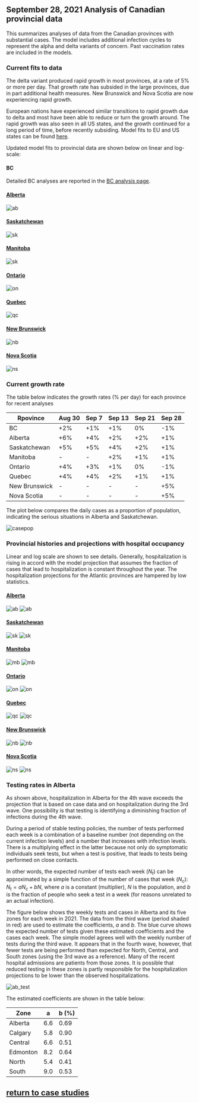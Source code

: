 ## September 28, 2021 Analysis of Canadian provincial data

This summarizes analyses of data from the Canadian provinces with substantial cases.
The model includes additional infection cycles to represent the alpha and delta variants of concern.
Past vaccination rates are included in the models.

### Current fits to data

The delta variant produced rapid growth in most provinces, at a rate of 5% or more per day.
That growth rate has subsided in the large provinces, due in part additional health measures.
New Brunswick and Nova Scotia are now experiencing rapid growth.

European nations have experienced similar transitions to rapid growth due to delta
and most have been able to reduce or turn the growth around.
The rapid growth was also seen in all US states, and the growth continued for a long
period of time, before recently subsiding.
Model fits to EU and US states can be found [here](../index.md).

Updated model fits to provincial data are shown below on linear and log-scale:

#### BC

Detailed BC analyses are reported in the [BC analysis page](../index.md).

#### [Alberta](img/ab_2_9_0928_cases.pdf)

![ab](img/ab_2_9_0928_cases.png)

#### [Saskatchewan](img/sk_2_9_0928_cases.pdf)

![sk](img/sk_2_9_0928_cases.png)

#### [Manitoba](img/mb_2_9_0928_cases.pdf)

![sk](img/mb_2_9_0928_cases.png)

#### [Ontario](img/on_2_9_0928_cases.pdf)

![on](img/on_2_9_0928_cases.png)

#### [Quebec](img/qc_2_9_0928_cases.pdf)

![qc](img/qc_2_9_0928_cases.png)

#### [New Brunswick](img/nb_2_9_0928_cases.pdf)

![nb](img/nb_2_9_0928_cases.png)

#### [Nova Scotia](img/ns_2_9_0928_cases.pdf)

![ns](img/ns_2_9_0928_cases.png)

### Current growth rate

The table below indicates the growth rates (% per day) for each province for recent analyses

Rpovince | Aug 30 | Sep 7 | Sep 13 | Sep 21 | Sep 28
---|---|---|---|---|---
BC | +2% | +1% | +1% | 0% | -1%
Alberta | +6% | +4% | +2% | +2% | +1%
Saskatchewan | +5% | +5% | +4% | +2% | +1%
Manitoba | - | - | +2% | +1% | +1%
Ontario | +4% | +3% | +1% | 0% | -1%
Quebec | +4% | +4% | +2% | +1% | +1%
New Brunswick | - | - | - | - | +5%
Nova Scotia | - | - | - | - | +5%

The plot below compares the daily cases as a proportion of population, indicating the serious situations
in Alberta and Saskatchewan.

![casepop](img/Canada_2_9_0928_compare_casepop.png)


### Provincial histories and projections with hospital occupancy

Linear and log scale are shown to see details.
Generally, hospitalization is rising in accord with the model projection
that assumes the fraction of cases that lead to hospitalization is
constant throughout the year.
The hospitalization projections for the Atlantic provinces are hampered by low statistics.

#### [Alberta](img/ab_2_9_0928_linear_proj.pdf)

![ab](img/ab_2_9_0928_linear_proj.png)
![ab](img/ab_2_9_0928_log_proj.png)

#### [Saskatchewan](img/sk_2_9_0928_linear_proj.pdf)

![sk](img/sk_2_9_0928_linear_proj.png)
![sk](img/sk_2_9_0928_log_proj.png)

#### [Manitoba](img/mb_2_9_0928_linear_proj.pdf)

![mb](img/mb_2_9_0928_linear_proj.png)
![mb](img/mb_2_9_0928_log_proj.png)

#### [Ontario](img/on_2_9_0928_linear_proj.pdf)

![on](img/on_2_9_0928_linear_proj.png)
![on](img/on_2_9_0928_log_proj.png)

#### [Quebec](img/qc_2_9_0928_linear_proj.pdf)

![qc](img/qc_2_9_0928_linear_proj.png)
![qc](img/qc_2_9_0928_log_proj.png)

#### [New Brunswick](img/nb_2_9_0928_linear_proj.pdf)

![nb](img/nb_2_9_0928_linear_proj.png)
![nb](img/nb_2_9_0928_log_proj.png)

#### [Nova Scotia](img/ns_2_9_0928_linear_proj.pdf)

![ns](img/ns_2_9_0928_linear_proj.png)
![ns](img/ns_2_9_0928_log_proj.png)


### Testing rates in Alberta

As shown above, hospitalization in Alberta for the 4th wave exceeds the projection that is based on case data and
on hospitalization during the 3rd wave.
One possibility is that testing is identifying a diminishing fraction of infections during the 4th wave.

During a period of stable testing policies, the number of tests performed each week is a combination of a baseline number
(not depending on the current infection levels) and a number that increases with infection levels.
There is a multiplying effect in the latter because not only do symptomatic individuals seek tests, but
when a test is positive, that leads to tests being performed on close contacts.

In other words, the expected number of tests each week ($N_t$) can be approximated
by a simple function of the number of cases that week ($N_c$): $N_t = a N_c + b N$,
where $a$ is a constant (multiplier), $N$ is the population, and $b$ is the fraction of people who
seek a test in a week (for reasons unrelated to an actual infection).

The figure below shows the weekly tests and cases in Alberta and its five zones for each week in 2021.
The data from the third wave (period shaded in red) are used to estimate the coefficients, $a$ and $b$.
The blue curve shows the expected number of tests given these estimated coefficients and the cases each week.
The simple model agrees well with the weekly number of tests during the third wave.
It appears that in the fourth wave, however, that fewer tests are being performed than expected for North, Central, and South
zones (using the 3rd wave as a reference).
Many of the recent hospital admissions are patients from those zones.
It is possible that reduced testing in these zones is partly responsible for the hospitalization projections to be lower
than the observed hospitalizations.

![ab_test](img/AB_testing_rate_0929_zoom.png)

The estimated coefficients are shown in the table below:

|Zone|a|b (%)
|---|---|---
Alberta | 6.6 | 0.69
Calgary | 5.8 | 0.90
Central | 6.6 | 0.51
Edmonton | 8.2 | 0.64
North | 5.4 | 0.41
South | 9.0 | 0.53

## [return to case studies](../index.md)

